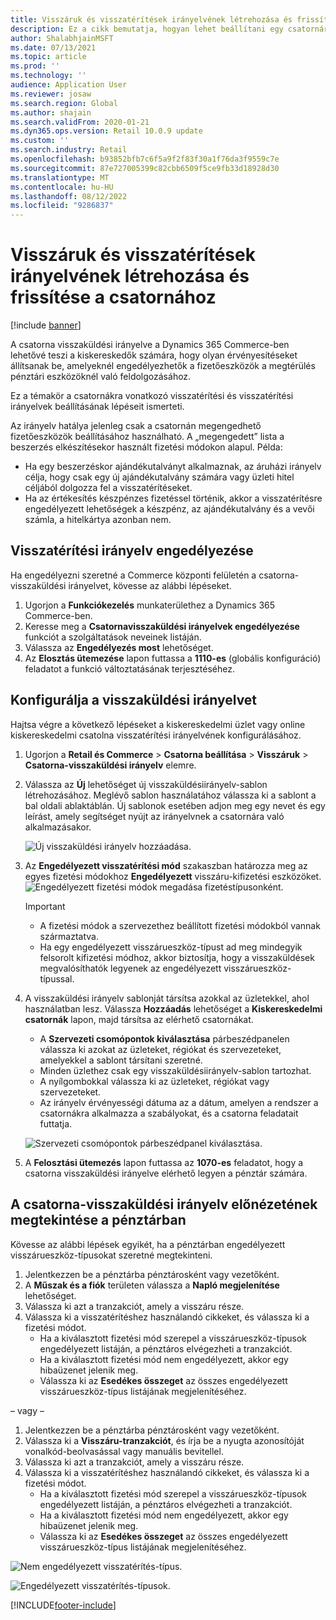 ```yaml
---
title: Visszáruk és visszatérítések irányelvének létrehozása és frissítése a csatornához
description: Ez a cikk bemutatja, hogyan lehet beállítani egy csatornára vonatkozó visszatérítési és visszatérítési irányelveket.
author: ShalabhjainMSFT
ms.date: 07/13/2021
ms.topic: article
ms.prod: ''
ms.technology: ''
audience: Application User
ms.reviewer: josaw
ms.search.region: Global
ms.author: shajain
ms.search.validFrom: 2020-01-21
ms.dyn365.ops.version: Retail 10.0.9 update
ms.custom: ''
ms.search.industry: Retail
ms.openlocfilehash: b93852bfb7c6f5a9f2f83f30a1f76da3f9559c7e
ms.sourcegitcommit: 87e727005399c82cbb6509f5ce9fb33d18928d30
ms.translationtype: MT
ms.contentlocale: hu-HU
ms.lasthandoff: 08/12/2022
ms.locfileid: "9286837"
---
```

# <a name="create-and-update-a-returns-and-refunds-policy-for-a-channel"></a>Visszáruk és visszatérítések irányelvének létrehozása és frissítése a csatornához

[!include [banner](includes/banner.md)]

A csatorna visszaküldési irányelve a Dynamics 365 Commerce-ben lehetővé teszi a kiskereskedők számára, hogy olyan érvényesítéseket állítsanak be, amelyeknél engedélyezhetők a fizetőeszközök a megtérülés pénztári eszközöknél való feldolgozásához.  

Ez a témakör a csatornákra vonatkozó visszatérítési és visszatérítési irányelvek beállításának lépéseit ismerteti.

Az irányelv hatálya jelenleg csak a csatornán megengedhető fizetőeszközök beállításához használható. A „megengedett” lista a beszerzés elkészítésekor használt fizetési módokon alapul. Példa:

- Ha egy beszerzéskor ajándékutalványt alkalmaznak, az áruházi irányelv célja, hogy csak egy új ajándékutalvány számára vagy üzleti hitel céljából dolgozza fel a visszatérítéseket. 
- Ha az értékesítés készpénzes fizetéssel történik, akkor a visszatérítésre engedélyezett lehetőségek a készpénz, az ajándékutalvány és a vevői számla, a hitelkártya azonban nem. 

## <a name="enable-return-policy"></a>Visszatérítési irányelv engedélyezése

Ha engedélyezni szeretné a Commerce központi felületén a csatorna-visszaküldési irányelvet, kövesse az alábbi lépéseket.

1. Ugorjon a **Funkciókezelés** munkaterülethez a Dynamics 365 Commerce-ben.
1. Keresse meg a **Csatornavisszaküldési irányelvek engedélyezése** funkciót a szolgáltatások neveinek listáján.
1. Válassza az **Engedélyezés most** lehetőséget.
1. Az **Elosztás ütemezése** lapon futtassa a **1110-es** (globális konfiguráció) feladatot a funkció változtatásának terjesztéséhez.

## <a name="configure-return-policy"></a>Konfigurálja a visszaküldési irányelvet

Hajtsa végre a következő lépéseket a kiskereskedelmi üzlet vagy online kiskereskedelmi csatolna visszatérítési irányelvének konfigurálásához.

1. Ugorjon a **Retail és Commerce** \> **Csatorna beállítása** \> **Visszáruk** \> **Csatorna-visszaküldési irányelv** elemre.

1. Válassza az **Új** lehetőséget új visszaküldésiirányelv-sablon létrehozásához. Meglévő sablon használatához válassza ki a sablont a bal oldali ablaktáblán. Új sablonok esetében adjon meg egy nevet és egy leírást, amely segítséget nyújt az irányelvnek a csatornára való alkalmazásakor.

   ![Új visszaküldési irányelv hozzáadása.](media/Return-policy-page1.png)
     
   
1. Az **Engedélyezett visszatérítési mód** szakaszban határozza meg az egyes fizetési módokhoz **Engedélyezett** visszáru-kifizetési eszközöket.
   ![Engedélyezett fizetési módok megadása fizetéstípusonként.](media/Return-policy-page2.png)
   
    > [!IMPORTANT]
    > - A fizetési módok a szervezethez beállított fizetési módokból vannak származtatva.
    > - Ha egy engedélyezett visszárueszköz-típust ad meg mindegyik felsorolt kifizetési módhoz, akkor biztosítja, hogy a visszaküldések megvalósíthatók legyenek az engedélyezett visszárueszköz-típussal.
    
1. A visszaküldési irányelv sablonját társítsa azokkal az üzletekkel, ahol használatban lesz. Válassza **Hozzáadás** lehetőséget a **Kiskereskedelmi csatornák** lapon, majd társítsa az elérhető csatornákat. 

    - A **Szervezeti csomópontok kiválasztása** párbeszédpanelen válassza ki azokat az üzleteket, régiókat és szervezeteket, amelyekkel a sablont társítani szeretné.
    - Minden üzlethez csak egy visszaküldésiirányelv-sablon tartozhat.
    - A nyílgombokkal válassza ki az üzleteket, régiókat vagy szervezeteket.
    - Az irányelv érvényességi dátuma az a dátum, amelyen a rendszer a csatornákra alkalmazza a szabályokat, és a csatorna feladatait futtatja. 

    ![Szervezeti csomópontok párbeszédpanel kiválasztása.](media/Return-policy-page3.png)

1. A **Felosztási ütemezés** lapon futtassa az **1070-es** feladatot, hogy a csatorna visszaküldési irányelve elérhető legyen a pénztár számára.

## <a name="preview-the-channel-return-policy-in-the-pos"></a>A csatorna-visszaküldési irányelv előnézetének megtekintése a pénztárban

Kövesse az alábbi lépések egyikét, ha a pénztárban engedélyezett visszárueszköz-típusokat szeretné megtekinteni.

1. Jelentkezzen be a pénztárba pénztárosként vagy vezetőként.
1. A **Műszak és a fiók** területen válassza a **Napló megjelenítése** lehetőséget.
1. Válassza ki azt a tranzakciót, amely a visszáru része. 
1. Válassza ki a visszatérítéshez használandó cikkeket, és válassza ki a fizetési módot.  
    - Ha a kiválasztott fizetési mód szerepel a visszárueszköz-típusok engedélyezett listáján, a pénztáros elvégezheti a tranzakciót.
    - Ha a kiválasztott fizetési mód nem engedélyezett, akkor egy hibaüzenet jelenik meg.
    - Válassza ki az **Esedékes összeget** az összes engedélyezett visszárueszköz-típus listájának megjelenítéséhez.

– vagy –

1. Jelentkezzen be a pénztárba pénztárosként vagy vezetőként.
1. Válassza ki a **Visszáru-tranzakciót**, és írja be a nyugta azonosítóját vonalkód-beolvasással vagy manuális bevitellel. 
1. Válassza ki azt a tranzakciót, amely a visszáru része. 
1. Válassza ki a visszatérítéshez használandó cikkeket, és válassza ki a fizetési módot.  
    - Ha a kiválasztott fizetési mód szerepel a visszárueszköz-típusok engedélyezett listáján, a pénztáros elvégezheti a tranzakciót.
    - Ha a kiválasztott fizetési mód nem engedélyezett, akkor egy hibaüzenet jelenik meg.
    - Válassza ki az **Esedékes összeget** az összes engedélyezett visszárueszköz-típus listájának megjelenítéséhez.

![Nem engedélyezett visszatérítés-típus.](media/Return-policy-page6.png)



![Engedélyezett visszatérítés-típusok.](media/Return-policy-page5.png)


[!INCLUDE[footer-include](../includes/footer-banner.md)]

